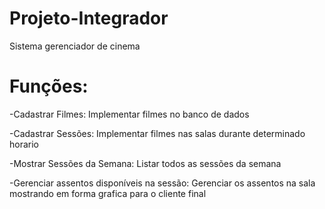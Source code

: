 # Projeto-Integrador

Sistema gerenciador de cinema

# Funções:

-Cadastrar Filmes: Implementar filmes no banco de dados 

-Cadastrar Sessões: Implementar filmes nas salas durante determinado horario

-Mostrar Sessões da Semana: Listar todos as sessões da semana 

-Gerenciar assentos disponíveis na sessão: Gerenciar os assentos na sala mostrando em forma grafica para o cliente final
